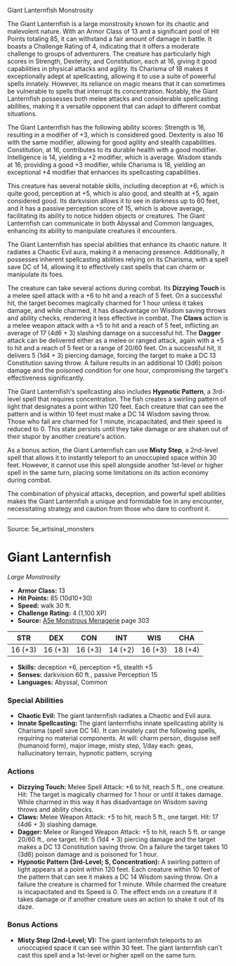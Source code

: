 <MonsterName/>Giant Lanternfish</MonsterName>
<CreatureType/>Monstrosity</CreatureType>

<summary>The Giant Lanternfish is a large monstrosity known for its chaotic and malevolent nature. With an Armor Class of 13 and a significant pool of Hit Points totaling 85, it can withstand a fair amount of damage in battle. It boasts a Challenge Rating of 4, indicating that it offers a moderate challenge to groups of adventurers. The creature has particularly high scores in Strength, Dexterity, and Constitution, each at 16, giving it good capabilities in physical attacks and agility. Its Charisma of 18 makes it exceptionally adept at spellcasting, allowing it to use a suite of powerful spells innately. However, its reliance on magic means that it can sometimes be vulnerable to spells that interrupt its concentration. Notably, the Giant Lanternfish possesses both melee attacks and considerable spellcasting abilities, making it a versatile opponent that can adapt to different combat situations.</summary>

<detail>

The Giant Lanternfish has the following ability scores: Strength is 16, resulting in a modifier of +3, which is considered good. Dexterity is also 16 with the same modifier, allowing for good agility and stealth capabilities. Constitution, at 16, contributes to its durable health with a good modifier. Intelligence is 14, yielding a +2 modifier, which is average. Wisdom stands at 16, providing a good +3 modifier, while Charisma is 18, yielding an exceptional +4 modifier that enhances its spellcasting capabilities.

This creature has several notable skills, including deception at +6, which is quite good, perception at +5, which is also good, and stealth at +5, again considered good. Its darkvision allows it to see in darkness up to 60 feet, and it has a passive perception score of 15, which is above average, facilitating its ability to notice hidden objects or creatures. The Giant Lanternfish can communicate in both Abyssal and Common languages, enhancing its ability to manipulate creatures it encounters.

The Giant Lanternfish has special abilities that enhance its chaotic nature. It radiates a Chaotic Evil aura, making it a menacing presence. Additionally, it possesses inherent spellcasting abilities relying on its Charisma, with a spell save DC of 14, allowing it to effectively cast spells that can charm or manipulate its foes.

The creature can take several actions during combat. Its **Dizzying Touch** is a melee spell attack with a +6 to hit and a reach of 5 feet. On a successful hit, the target becomes magically charmed for 1 hour unless it takes damage, and while charmed, it has disadvantage on Wisdom saving throws and ability checks, rendering it less effective in combat. The **Claws** action is a melee weapon attack with a +5 to hit and a reach of 5 feet, inflicting an average of 17 (4d6 + 3) slashing damage on a successful hit. The **Dagger** attack can be delivered either as a melee or ranged attack, again with a +5 to hit and a reach of 5 feet or a range of 20/60 feet. On a successful hit, it delivers 5 (1d4 + 3) piercing damage, forcing the target to make a DC 13 Constitution saving throw. A failure results in an additional 10 (3d6) poison damage and the poisoned condition for one hour, compromising the target's effectiveness significantly.

The Giant Lanternfish's spellcasting also includes **Hypnotic Pattern**, a 3rd-level spell that requires concentration. The fish creates a swirling pattern of light that designates a point within 120 feet. Each creature that can see the pattern and is within 10 feet must make a DC 14 Wisdom saving throw. Those who fail are charmed for 1 minute, incapacitated, and their speed is reduced to 0. This state persists until they take damage or are shaken out of their stupor by another creature's action.

As a bonus action, the Giant Lanternfish can use **Misty Step**, a 2nd-level spell that allows it to instantly teleport to an unoccupied space within 30 feet. However, it cannot use this spell alongside another 1st-level or higher spell in the same turn, placing some limitations on its action economy during combat. 

The combination of physical attacks, deception, and powerful spell abilities makes the Giant Lanternfish a unique and formidable foe in any encounter, necessitating strategy and caution from those who dare to confront it.</detail>



---

Source: 5e_artisinal_monsters

# Giant Lanternfish

*Large* *Monstrosity*

- **Armor Class:** 13
- **Hit Points:** 85 (10d10+30)
- **Speed:** walk 30 ft.
- **Challenge Rating:** 4 (1,100 XP)
- **Source:** [A5e Monstrous Menagerie](https://enpublishingrpg.com/products/level-up-monstrous-menagerie-a5e) page 303

| STR | DEX | CON | INT | WIS | CHA |
| --- | --- | --- | --- | --- | --- |
| 16 (+3) | 16 (+3) | 16 (+3) | 14 (+2) | 16 (+3) | 18 (+4) |

- **Skills:** deception +6, perception +5, stealth +5
- **Senses:** darkvision 60 ft., passive Perception 15
- **Languages:** Abyssal, Common

### Special Abilities

- **Chaotic Evil:** The giant lanternfish radiates a Chaotic and Evil aura.
- **Innate Spellcasting:** The giant lanternfishs innate spellcasting ability is Charisma (spell save DC 14). It can innately cast the following spells, requiring no material components. At will: charm person, disguise self (humanoid form), major image, misty step, 1/day each: geas, hallucinatory terrain, hypnotic pattern, scrying

### Actions

- **Dizzying Touch:** Melee Spell Attack: +6 to hit, reach 5 ft., one creature. Hit: The target is magically charmed for 1 hour or until it takes damage. While charmed in this way  it has disadvantage on Wisdom saving throws and ability checks.
- **Claws:** Melee Weapon Attack: +5 to hit, reach 5 ft., one target. Hit: 17 (4d6 + 3) slashing damage.
- **Dagger:** Melee or Ranged Weapon Attack: +5 to hit, reach 5 ft. or range 20/60 ft., one target. Hit: 5 (1d4 + 3) piercing damage  and the target makes a DC 13 Constitution saving throw. On a failure  the target takes 10 (3d6) poison damage and is poisoned for 1 hour.
- **Hypnotic Pattern (3rd-Level; S, Concentration):** A swirling pattern of light appears at a point within 120 feet. Each creature within 10 feet of the pattern that can see it makes a DC 14 Wisdom saving throw. On a failure  the creature is charmed for 1 minute. While charmed  the creature is incapacitated and its Speed is 0. The effect ends on a creature if it takes damage or if another creature uses an action to shake it out of its daze.

### Bonus Actions

- **Misty Step (2nd-Level; V):** The giant lanternfish teleports to an unoccupied space it can see within 30 feet. The giant lanternfish can't cast this spell and a 1st-level or higher spell on the same turn.




